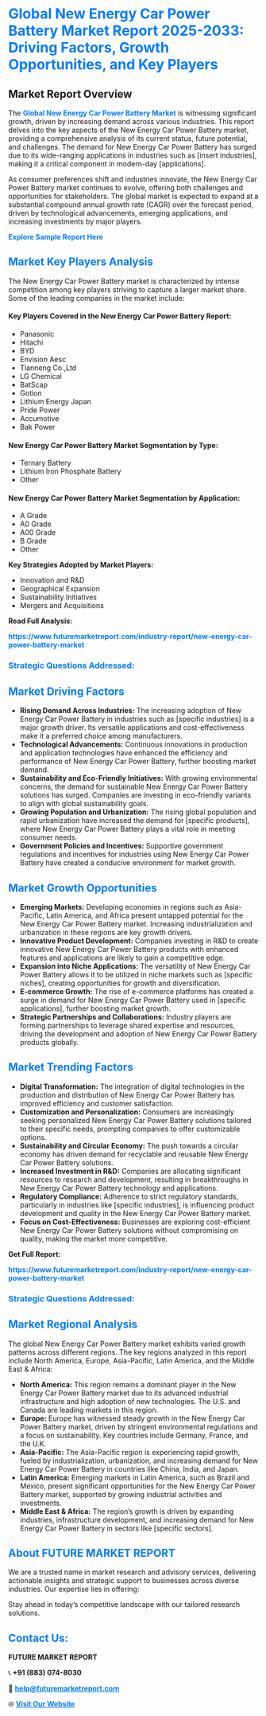 <h1 style="color: #007BFF;">Global New Energy Car Power Battery Market Report 2025-2033: Driving Factors, Growth Opportunities, and Key Players</h1>

<section id="overview">
<h2>Market Report Overview</h2>
<p>The <a href="https://www.futuremarketreport.com/industry-report/new-energy-car-power-battery-market" style="color: #007BFF; text-decoration: none;"><strong>Global New Energy Car Power Battery Market</strong></a> is witnessing significant growth, driven by increasing demand across various industries. This report delves into the key aspects of the New Energy Car Power Battery market, providing a comprehensive analysis of its current status, future potential, and challenges. The demand for New Energy Car Power Battery has surged due to its wide-ranging applications in industries such as [insert industries], making it a critical component in modern-day [applications].</p>
<p>As consumer preferences shift and industries innovate, the New Energy Car Power Battery market continues to evolve, offering both challenges and opportunities for stakeholders. The global market is expected to expand at a substantial compound annual growth rate (CAGR) over the forecast period, driven by technological advancements, emerging applications, and increasing investments by major players.</p>
</section>

<section id="overview">
<p><a href="https://www.futuremarketreport.com/request-sample/reportId=115635" style="color: #007BFF; text-decoration: none;"><strong>Explore Sample Report Here</strong></a></p>
</section>

<section id="key-players">
<h2 style="color: #007BFF;">Market Key Players Analysis</h2>
<p>The New Energy Car Power Battery market is characterized by intense competition among key players striving to capture a larger market share. Some of the leading companies in the market include:</p>
<h4>Key Players Covered in the New Energy Car Power Battery Report:</h4>
<ul><li>Panasonic</li><li>Hitachi</li><li>BYD</li><li>Envision Aesc</li><li>Tianneng Co.,Ltd</li><li>LG Chemical</li><li>BatScap</li><li>Gotion</li><li>Lithium Energy Japan</li><li>Pride Power</li><li>Accumotive</li><li>Bak Power</li></ul>
<h4>New Energy Car Power Battery Market Segmentation by Type:</h4>
<ul><li>Ternary Battery</li><li>Lithium Iron Phosphate Battery</li><li>Other</li></ul>

<h4>New Energy Car Power Battery Market Segmentation by Application:</h4>
<ul><li>A Grade</li><li>A0 Grade</li><li>A00 Grade</li><li>B Grade</li><li>Other</li></ul>
<p><strong>Key Strategies Adopted by Market Players:</strong></p>
<ul>
<li>Innovation and R&D</li>
<li>Geographical Expansion</li>
<li>Sustainability Initiatives</li>
<li>Mergers and Acquisitions</li>
</ul>
</section>

<section>
<p><strong>Read Full Analysis: </strong></p><a href="https://www.futuremarketreport.com/industry-report/new-energy-car-power-battery-market" style="color: #007BFF; text-decoration: none;"><strong>https://www.futuremarketreport.com/industry-report/new-energy-car-power-battery-market</strong></a>
<h3 style="color: #007BFF;">Strategic Questions Addressed:</h3>
</section>

<section id="driving-factors">
<h2 style="color: #007BFF;">Market Driving Factors</h2>
<ul>
<li><strong>Rising Demand Across Industries:</strong> The increasing adoption of New Energy Car Power Battery in industries such as [specific industries] is a major growth driver. Its versatile applications and cost-effectiveness make it a preferred choice among manufacturers.</li>
<li><strong>Technological Advancements:</strong> Continuous innovations in production and application technologies have enhanced the efficiency and performance of New Energy Car Power Battery, further boosting market demand.</li>
<li><strong>Sustainability and Eco-Friendly Initiatives:</strong> With growing environmental concerns, the demand for sustainable New Energy Car Power Battery solutions has surged. Companies are investing in eco-friendly variants to align with global sustainability goals.</li>
<li><strong>Growing Population and Urbanization:</strong> The rising global population and rapid urbanization have increased the demand for [specific products], where New Energy Car Power Battery plays a vital role in meeting consumer needs.</li>
<li><strong>Government Policies and Incentives:</strong> Supportive government regulations and incentives for industries using New Energy Car Power Battery have created a conducive environment for market growth.</li>
</ul>
</section>

<section id="growth-opportunities">
<h2 style="color: #007BFF;">Market Growth Opportunities</h2>
<ul>
<li><strong>Emerging Markets:</strong> Developing economies in regions such as Asia-Pacific, Latin America, and Africa present untapped potential for the New Energy Car Power Battery market. Increasing industrialization and urbanization in these regions are key growth drivers.</li>
<li><strong>Innovative Product Development:</strong> Companies investing in R&D to create innovative New Energy Car Power Battery products with enhanced features and applications are likely to gain a competitive edge.</li>
<li><strong>Expansion into Niche Applications:</strong> The versatility of New Energy Car Power Battery allows it to be utilized in niche markets such as [specific niches], creating opportunities for growth and diversification.</li>
<li><strong>E-commerce Growth:</strong> The rise of e-commerce platforms has created a surge in demand for New Energy Car Power Battery used in [specific applications], further boosting market growth.</li>
<li><strong>Strategic Partnerships and Collaborations:</strong> Industry players are forming partnerships to leverage shared expertise and resources, driving the development and adoption of New Energy Car Power Battery products globally.</li>
</ul>
</section>

<section id="trending-factors">
<h2 style="color: #007BFF;">Market Trending Factors</h2>
<ul>
<li><strong>Digital Transformation:</strong> The integration of digital technologies in the production and distribution of New Energy Car Power Battery has improved efficiency and customer satisfaction.</li>
<li><strong>Customization and Personalization:</strong> Consumers are increasingly seeking personalized New Energy Car Power Battery solutions tailored to their specific needs, prompting companies to offer customizable options.</li>
<li><strong>Sustainability and Circular Economy:</strong> The push towards a circular economy has driven demand for recyclable and reusable New Energy Car Power Battery solutions.</li>
<li><strong>Increased Investment in R&D:</strong> Companies are allocating significant resources to research and development, resulting in breakthroughs in New Energy Car Power Battery technology and applications.</li>
<li><strong>Regulatory Compliance:</strong> Adherence to strict regulatory standards, particularly in industries like [specific industries], is influencing product development and quality in the New Energy Car Power Battery market.</li>
<li><strong>Focus on Cost-Effectiveness:</strong> Businesses are exploring cost-efficient New Energy Car Power Battery solutions without compromising on quality, making the market more competitive.</li>
</ul>
</section>

<section>
<p><strong>Get Full Report: </strong></p><a href="https://www.futuremarketreport.com/industry-report/new-energy-car-power-battery-market" style="color: #007BFF; text-decoration: none;"><strong>https://www.futuremarketreport.com/industry-report/new-energy-car-power-battery-market</strong></a>
<h3 style="color: #007BFF;">Strategic Questions Addressed:</h3>
</section>


<section id="regional-analysis">
<h2 style="color: #007BFF;">Market Regional Analysis</h2>
<p>The global New Energy Car Power Battery market exhibits varied growth patterns across different regions. The key regions analyzed in this report include North America, Europe, Asia-Pacific, Latin America, and the Middle East & Africa:</p>
<ul>
<li><strong>North America:</strong> This region remains a dominant player in the New Energy Car Power Battery market due to its advanced industrial infrastructure and high adoption of new technologies. The U.S. and Canada are leading markets in this region.</li>
<li><strong>Europe:</strong> Europe has witnessed steady growth in the New Energy Car Power Battery market, driven by stringent environmental regulations and a focus on sustainability. Key countries include Germany, France, and the U.K.</li>
<li><strong>Asia-Pacific:</strong> The Asia-Pacific region is experiencing rapid growth, fueled by industrialization, urbanization, and increasing demand for New Energy Car Power Battery in countries like China, India, and Japan.</li>
<li><strong>Latin America:</strong> Emerging markets in Latin America, such as Brazil and Mexico, present significant opportunities for the New Energy Car Power Battery market, supported by growing industrial activities and investments.</li>
<li><strong>Middle East & Africa:</strong> The region’s growth is driven by expanding industries, infrastructure development, and increasing demand for New Energy Car Power Battery in sectors like [specific sectors].</li>
</ul>
</section>

<footer>
<h2 style="color: #007BFF;">About FUTURE MARKET REPORT</h2>
<p>We are a trusted name in market research and advisory services, delivering actionable insights and strategic support to businesses across diverse industries. Our expertise lies in offering:</p>

<p>Stay ahead in today’s competitive landscape with our tailored research solutions.</p>

<h2 style="color: #007BFF;">Contact Us:</h2>
<p><strong>FUTURE MARKET REPORT</strong></p>
<p>📞 <strong>+91 (883) 074-8030</strong></p>
<p>📧 <strong><a href="mailto:help@futuremarketreport.com" style="color: #007BFF;">help@futuremarketreport.com</a></strong></p>
<p>🌐 <strong><a href="https://www.futuremarketreport.com/" style="color: #007BFF;">Visit Our Website</a></strong></p>
</footer>